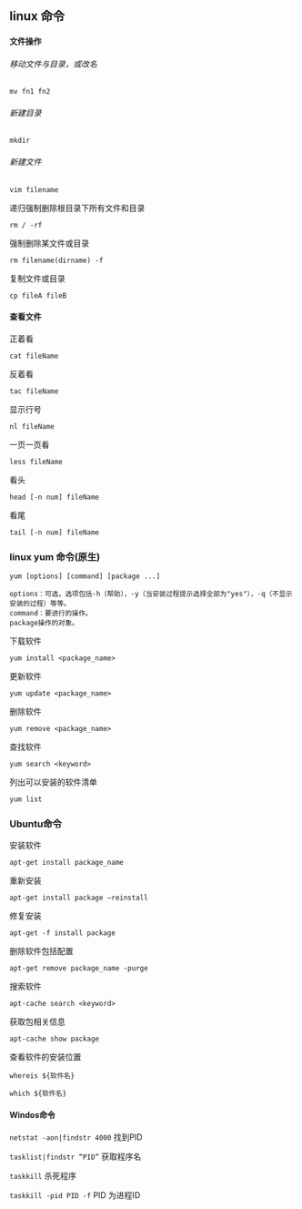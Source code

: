 ## linux 命令

#### 文件操作

###### 移动文件与目录，或改名

`mv fn1 fn2`

###### 新建目录

`mkdir`

###### 新建文件

`vim filename`

递归强制删除根目录下所有文件和目录

`rm / -rf`

强制删除某文件或目录

`rm filename(dirname) -f`

复制文件或目录

`cp fileA fileB`

#### 查看文件

正着看

`cat fileName`

反着看

`tac fileName`

显示行号

`nl fileName`

一页一页看

`less fileName`

看头

`head [-n num] fileName`

看尾

`tail [-n num] fileName`

### linux yum 命令(原生)



```
yum [options] [command] [package ...]

options：可选，选项包括-h（帮助），-y（当安装过程提示选择全部为"yes"），-q（不显示安装的过程）等等。
command：要进行的操作。
package操作的对象。
```



下载软件

`yum install <package_name>`

更新软件

`yum update <package_name>`

删除软件

`yum remove <package_name>`

查找软件

`yum search <keyword>`

列出可以安装的软件清单

`yum list`



### Ubuntu命令

安装软件

`apt-get install package_name`

重新安装

`apt-get install package –reinstall`

修复安装

`apt-get -f install package`



删除软件包括配置

`apt-get remove package_name -purge`

搜索软件

`apt-cache search <keyword>`

获取包相关信息

`apt-cache show package `

查看软件的安装位置

`whereis ${软件名}`

`which ${软件名}`



#### Windos命令

 `netstat -aon|findstr 4000` 找到PID

`tasklist|findstr “PID”` 获取程序名

`taskkill` 杀死程序

`taskkill -pid PID -f`  PID 为进程ID


